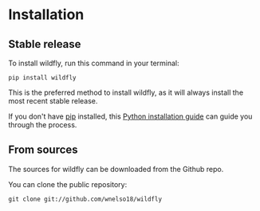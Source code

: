# Installation

## Stable release

To install wildfly, run this command in your terminal:

```
pip install wildfly
```

This is the preferred method to install wildfly, as it will always install the most recent stable release.

If you don't have [pip](https://pip.pypa.io) installed, this [Python installation guide](http://docs.python-guide.org/en/latest/starting/installation/) can guide you through the process.

## From sources

The sources for wildfly can be downloaded from the Github repo.

You can clone the public repository:

```
git clone git://github.com/wnelso18/wildfly
```

